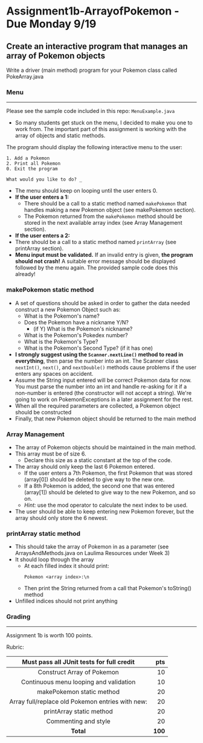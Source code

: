 # Assignment1b-ArrayofPokemon - Due Monday 9/19

Create an interactive program that manages an array of Pokemon objects
---

Write a driver (main method) program for your Pokemon class called PokeArray.java 

### Menu ###
---
Please see the sample code included in this repo: `MenuExample.java`
 * So many students get stuck on the menu, I decided to make you one to work from. The important part of this assignment is working with the array of objects and static methods.

The program should display the following interactive menu to the user:
```
1. Add a Pokemon
2. Print all Pokemon
0. Exit the program

What would you like to do? _
```
* The menu should keep on looping until the user enters 0. 
* **If the user enters a 1:** 
  * There should be a call to a static method named `makePokemon` that handles making a new Pokemon object (see makePokemon section). 
  * The Pokemon returned from the `makePokemon` method should be stored in the next available array index (see Array Management section). 
* **If the user enters a 2:**
 * There should be a call to a static method named `printArray` (see printArray section). 
* **Menu input must be validated.** If an invalid entry is given, **the program should not crash!** A suitable error message should be displayed followed by the menu again. The provided sample code does this already!

### makePokemon static method
 * A set of questions should be asked in order to gather the data needed construct a new Pokemon Object such as:
    * What is the Pokemon's name?
    * Does the Pokemon have a nickname Y/N?
      * (if Y) What is the Pokemon's nickname?
    * What is the Pokemon's Pokedex number?
    * What is the Pokemon's Type?
    * What is the Pokemon's Second Type? (if it has one)
  * **I strongly suggest using the `Scanner.nextLine()` method to read in everything**, then parse the number into an int. The Scanner class `nextInt()`, `next()`, and `nextDouble()` methods cause problems if the user enters any spaces on accident. 
 * Assume the String input entered will be correct Pokemon data for now. You must parse the number into an int and handle re-asking for it if a non-number is entered (the constructor will not accept a string).  We're going to work on PokemonExceptions in a later assignment for the rest.
 * When all the required parameters are collected, a Pokemon object should be constructed
 * Finally, that new Pokemon object should be returned to the main method

### Array Management ###

 * The array of Pokemon objects should be maintained in the main method.
 * This array must be of size 6. 
   * Declare this size as a static constant at the top of the code. 
 * The array should only keep the last 6 Pokemon entered. 
   * If the user enters a 7th Pokemon, the first Pokemon that was stored (array[0]) should be deleted to give way to the new one. 
   * If a 8th Pokemon is added, the second one that was entered (array[1]) should be deleted to give way to the new Pokemon, and so on. 
   * *Hint:* use the mod operator to calculate the next index to be used.
 * The user should be able to keep entering new Pokemon forever, but the array should only store the 6 newest.


### printArray static method
* This should take the array of Pokemon in as a parameter (see ArraysAndMethods.java on Laulima Resources under Week 3)
* It should loop through the array
  * At each filled index it should print:
    ```
    Pokemon <array index>:\n
    ```
  *  Then print the String returned from a call that Pokemon's toString() method
 * Unfilled indices should not print anything
 
### Grading
---
Assignment 1b is worth 100 points.

Rubric:

| Must pass all JUnit tests for full credit       |  pts  |
| :-----------------------------------------------: | ----:|
| Construct Array of Pokemon                      |  10   |
| Continuous menu looping and validation          |  10   |
| makePokemon static method                        |  20   |
| Array full/replace old Pokemon entries with new: |  20   |
| printArray static method                        |  20   |
| Commenting and style                            |  20   |
| **Total** | **100** |

